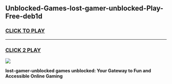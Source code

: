 
## Unblocked-Games-lost-gamer-unblocked-Play-Free-deb1d
<h3>
<a href="https://premium76.site?title=lost-gamer-unblocked&ref=15A">CLICK TO PLAY</a></h3>
<hr>

<h3>
<a href="https://premium76.site?title=lost-gamer-unblocked&ref=15A">CLICK 2 PLAY</a>
  
</h3>

<a href="https://premium76.site?title=lost-gamer-unblocked&ref=15A"><img src="https://clearcache.store/games.png"></a>


**lost-gamer-unblocked games unblocked: Your Gateway to Fun and Accessible Online Gaming**
